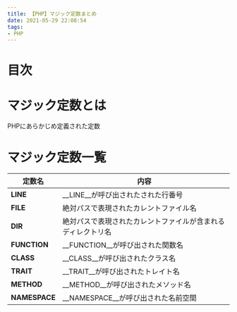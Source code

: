 ```yaml
---
title: 【PHP】マジック定数まとめ
date: 2021-05-29 22:08:54
tags:
- PHP
---
```

# 目次
<!-- toc -->
<!-- more -->

# マジック定数とは
PHPにあらかじめ定義された定数

# マジック定数一覧
| 定数名           | 内容                             | 
|---------------|--------------------------------| 
| __LINE__      | __LINE__が呼び出されたされた行番号          | 
| __FILE__      | 絶対パスで表現されたカレントファイル名            | 
| __DIR__       | 絶対パスで表現されたカレントファイルが含まれるディレクトリ名 | 
| __FUNCTION__  | __FUNCTION__が呼び出された関数名         | 
| __CLASS__     | __CLASS__が呼び出されたクラス名           | 
| __TRAIT__     | __TRAIT__が呼び出されたトレイト名          | 
| __METHOD__    | __METHOD__が呼び出されたメソッド名         | 
| __NAMESPACE__ | __NAMESPACE__が呼び出された名前空間       | 

